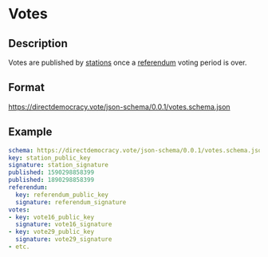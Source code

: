 # Votes

## Description

Votes are published by [stations](station.md) once a [referendum](referendum.md) voting period is over.

## Format

https://directdemocracy.vote/json-schema/0.0.1/votes.schema.json

## Example

```yaml
schema: https://directdemocracy.vote/json-schema/0.0.1/votes.schema.json
key: station_public_key
signature: station_signature
published: 1590298858399
published: 1890298858399
referendum:
  key: referendum_public_key
  signature: referendum_signature
votes:
- key: vote16_public_key
  signature: vote16_signature
- key: vote29_public_key
  signature: vote29_signature
- etc.
```
